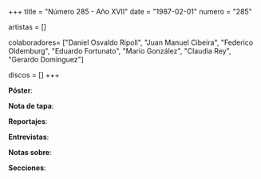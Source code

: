 +++
title = "Número 285 - Año XVII"
date = "1987-02-01"
numero = "285"

artistas = []

colaboradores= ["Daniel Osvaldo Ripoll", "Juan Manuel Cibeira", "Federico Oldemburg", "Eduardo Fortunato", "Mario González", "Claudia Rey", "Gerardo Domínguez"]

discos = []
+++

**Póster**: 

**Nota de tapa**: 

**Reportajes**: 

**Entrevistas**: 

**Notas sobre**:

**Secciones**:
